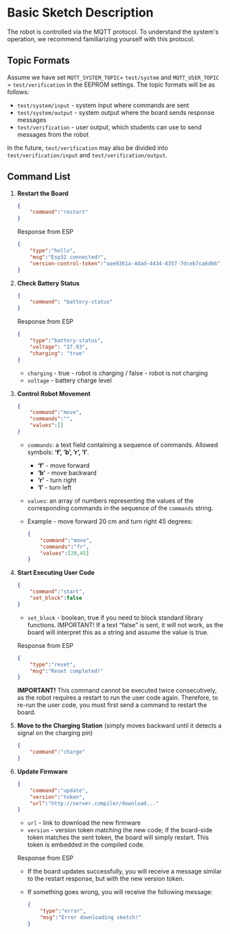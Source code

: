 # Basic Sketch Description

The robot is controlled via the MQTT protocol. To understand the system's operation, we recommend familiarizing yourself with this protocol.

## Topic Formats

Assume we have set `MQTT_SYSTEM_TOPIC`= `test/system` and `MQTT_USER_TOPIC` = `test/verification` in the EEPROM settings. The topic formats will be as follows:

- `test/system/input` - system input where commands are sent
- `test/system/output` - system output where the board sends response messages
- `test/verification` - user output, which students can use to send messages from the robot

In the future, `test/verification` may also be divided into `test/verification/input` and `test/verification/output`.

## Command List

1. **Restart the Board**
    ```json
    {
        "command":"restart"
    }
    ```

    Response from ESP

    ```json
    {
        "type":"hello",
        "msg":"Esp32 connected!",
        "version-control-token":"aae8361a-4dad-4434-8357-7dceb7ca6d66"
    }
    ```

2. **Check Battery Status**
    ```json
    {
        "command": "battery-status"
    }
    ```

    Response from ESP
    ```json
    {
        "type":"battery-status",
        "voltage": "27.93", 
        "charging": "true"
    }
    ```

    - `charging` - true - robot is charging / false - robot is not charging
    - `voltage` - battery charge level

3. **Control Robot Movement**
    ```json
    {
        "command":"move",
        "commands":"",
        "values":[]
    }
    ```

    - `commands`: a text field containing a sequence of commands. Allowed symbols: **‘f’, ’b’, ’r’, ’l’**.
        - **‘f’** - move forward
        - **‘b’** - move backward
        - **‘r’** - turn right
        - **‘l’** - turn left
    - `values`: an array of numbers representing the values of the corresponding commands in the sequence of the `commands` string.

    - Example - move forward 20 cm and turn right 45 degrees:
        ```json
        {
            "command":"move",
            "commands":"fr",
            "values":[20,45]
        }
        ```

4. **Start Executing User Code**

    ```json
    {
        "command":"start",
        "set_block":false
    }
    ```

    - `set_block` - boolean, true if you need to block standard library functions. IMPORTANT! If a text “false” is sent, it will not work, as the board will interpret this as a string and assume the value is true.

    Response from ESP
    ```json
    {
        "type":"reset",
        "msg":"Reset completed!"
    }
    ```

    **IMPORTANT!** This command cannot be executed twice consecutively, as the robot requires a restart to run the user code again. Therefore, to re-run the user code, you must first send a command to restart the board.

5. **Move to the Charging Station** (simply moves backward until it detects a signal on the charging pin)

    ```json
    {
        "command":"charge"
    }
    ```

6. **Update Firmware**

    ```json
    {
        "command":"update",
        "version":"token",
        "url":"http://server.compiler/download..."
    }
    ```

    - `url` - link to download the new firmware
    - `version` - version token matching the new code; if the board-side token matches the sent token, the board will simply restart. This token is embedded in the compiled code.

    Response from ESP

    - If the board updates successfully, you will receive a message similar to the restart response, but with the new version token.
    - If something goes wrong, you will receive the following message:

        ```json
        {
            "type":"error",
            "msg":"Error downloading sketch!"
        }
        ```